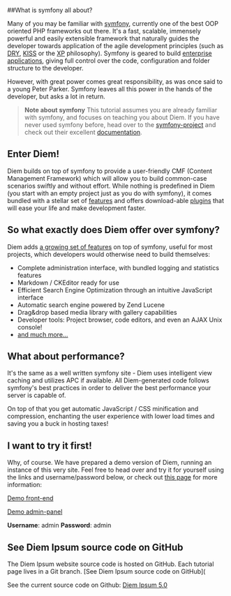 ##What is symfony all about?

Many of you may be familiar with [symfony](http://symfony-project.net/ "The symfony project"), currently one of the best OOP oriented PHP frameworks out there. It's a fast, scalable, immensely powerful and easily extensible framework that naturally guides the developer towards application of the agile development principles (such as [DRY](http://c2.com/cgi/wiki?DontRepeatYourself), [KISS](http://c2.com/cgi/wiki?KeepItSimpleStupid) or the [XP](http://www.extremeprogramming.org/ "") philosophy). Symfony is geared to build [enterprise applications](http://www.symfony-project.org/blog/category/Case+studies), giving full control over the code, configuration and folder structure to the developer.

However, with great power comes great responsibility, as was once said to a young Peter Parker. Symfony leaves all this power in the hands of the developer, but asks a lot in return.
>**Note about symfony**
> This tutorial assumes you are already familiar with symfony, and focuses on teaching you about Diem. If you have never used symfony before, head over to the [symfony-project](http://symfony-project.net) and check out their excellent [documentation](http://www.symfony-project.org/doc/1_4/).

## Enter Diem!

Diem builds on top of symfony to provide a user-friendly CMF (Content Management Framework) which will allow you to build common-case scenarios swiftly and without effort. While nothing is predefined in Diem (you start with an empty project just as you do with symfony), it comes bundled with a stellar set of [features](page:14 "Diem features") and offers download-able [plugins](http://diem-project.org/plugins) that will ease your life and make development faster.


## So what exactly does Diem offer over symfony?

Diem adds [a growing set of features](page:14 "Diem features") on top of symfony, useful for most projects, which developers would otherwise need to build themselves:

- Complete administration interface, with bundled logging and statistics features
- Markdown / CKEditor ready for use
- Efficient Search Engine Optimization through an intuitive JavaScript interface
- Automatic search engine powered by Zend Lucene
- Drag&drop based media library with gallery capabilities
- Developer tools: Project browser, code editors, and even an AJAX Unix console!
- [and much more...](page:14 "Diem features")


## What about performance?

It's the same as a well written symfony site - Diem uses intelligent view caching and utilizes APC if available. All Diem-generated code follows symfony's best practices in order to deliver the best performance your server is capable of.

On top of that you get automatic JavaScript / CSS minification and compression, enchanting the user experience with lower load times and saving you a buck in hosting taxes!


## I want to try it first!

Why, of course. We have prepared a demo version of Diem, running an instance of this very site. Feel free to head over and try it for yourself using the links and username/password below, or check out [this page](page:126 "Diem online demo") for more information:

[Demo front-end](http://demo.diem-project.org/)

[Demo admin-panel](http://demo.diem-project.org/admin)

**Username**: admin
**Password**: admin

## See Diem Ipsum source code on GitHub

The Diem Ipsum website source code is hosted on GitHub.
Each tutorial page lives in a Git branch.
[See Diem Ipsum source code on GitHub](

See the current source code on Github: [Diem Ipsum 5.0](http://github.com/diem-project/diem-ipsum-5.0)